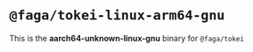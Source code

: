 # `@faga/tokei-linux-arm64-gnu`

This is the **aarch64-unknown-linux-gnu** binary for `@faga/tokei`
